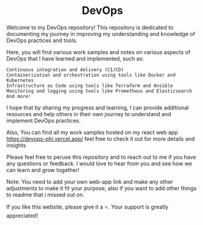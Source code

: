 <h1 align="center">DevOps</h1>

Welcome to my DevOps repository! This repository is dedicated to documenting my journey in improving my understanding and knowledge of DevOps practices and tools.

Here, you will find various work samples and notes on various aspects of DevOps that I have learned and implemented, such as:

    Continuous integration and delivery (CI/CD)
    Containerization and orchestration using tools like Docker and Kubernetes
    Infrastructure as Code using tools like Terraform and Ansible
    Monitoring and logging using tools like Prometheus and Elasticsearch
    And more!

I hope that by sharing my progress and learning, I can provide additional resources and help others in their own journey to understand and implement DevOps practices.

Also, You can find all my work samples hosted on my react web app https://devops-phi.vercel.app/ feel free to check it out for more details and insights

Please feel free to peruse this repository and to reach out to me if you have any questions or feedback. I would love to hear from you and see how we can learn and grow together!

Note: You need to add your own web-app link and make any other adjustments to make it fit your purpose, also if you want to add other things to readme that i missed out on.

If you like this website, please give it a ⭐. Your support is greatly appreciated!

